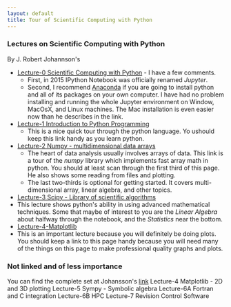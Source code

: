 ```yaml
---
layout: default
title: Tour of Scientific Computing with Python
---
```

### Lectures on Scientific Computing with Python
By J. Robert Johannson's

* [Lecture-0 Scientific Computing with Python](http://nbviewer.ipython.org/github/jrjohansson/scientific-python-lectures/blob/master/Lecture-0-Scientific-Computing-with-Python.ipynb) - I have a few comments. 
  * First, in 2015 IPython Notebook was officially renamed _Jupyter_. 
  * Second, I recommend [Anaconda](https://www.continuum.io/downloads) if you are going to install python and all of its packages on your own computer. I have had no problem installing and running the whole Jupyter environment on Window, MacOsX, and Linux machines. The Mac installation is even easier now than he describes in the link.
* [Lecture-1 Introduction to Python Programming](http://nbviewer.ipython.org/github/jrjohansson/scientific-python-lectures/blob/master/Lecture-1-Introduction-to-Python-Programming.ipynb)
  * This is a nice quick tour through the python language. Yo ushould keep this link handy as you learn python.
* [Lecture-2 Numpy - multidimensional data arrays](http://nbviewer.ipython.org/github/jrjohansson/scientific-python-lectures/blob/master/Lecture-2-Numpy.ipynb)
  * The heart of data analysis usually involves arrays of data. This link is a tour of the _numpy_ library which implements fast array math in python. You should at least scan through the first third of this page. He also shows some reading from files and plotting. 
  * The last two-thirds is optional for getting started. It covers multi-dimensional array, linear algebra, and other topics.
* [Lecture-3 Scipy - Library of scientific algorithms](http://nbviewer.ipython.org/github/jrjohansson/scientific-python-lectures/blob/master/Lecture-3-Scipy.ipynb)
 * This lecture shows python's ability in using advanced mathematical techniques. Some that maybe of interest to you are the _Linear Algebra_ about halfway through the notebook, and the _Statistics_ near the bottom.
* [ Lecture-4-Matplotlib](http://nbviewer.ipython.org/github/jrjohansson/scientific-python-lectures/blob/master/Lecture-4-Matplotlib.ipynb)
 * This is an important lecture because you will definitely be doing plots. You should keep a link to this page handy because you will need many of the things on this page to make professional quality graphs and plots. 

### Not linked and of less importance
You can find the complete set at Johansson's [link](http://jrjohansson.github.io/computing.html)
Lecture-4 Matplotlib - 2D and 3D plotting
Lecture-5 Sympy - Symbolic algebra
Lecture-6A Fortran and C integration
Lecture-6B HPC
Lecture-7 Revision Control Software



